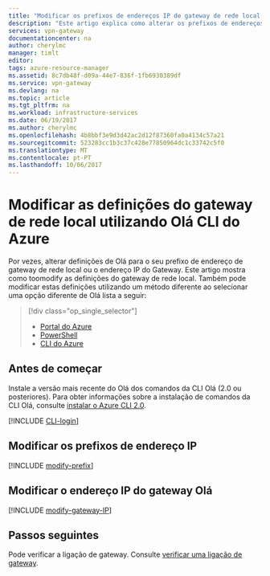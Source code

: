 ```yaml
---
title: "Modificar os prefixos de endereços IP de gateway de rede local de Olá e endereço de IP do Gateway de VPN Olá | Azure | CLI | Microsoft Docs"
description: "Este artigo explica como alterar os prefixos de endereços IP para o gateway de rede local utilizando Olá CLI do Azure."
services: vpn-gateway
documentationcenter: na
author: cherylmc
manager: timlt
editor: 
tags: azure-resource-manager
ms.assetid: 8c7db48f-d09a-44e7-836f-1fb6930389df
ms.service: vpn-gateway
ms.devlang: na
ms.topic: article
ms.tgt_pltfrm: na
ms.workload: infrastructure-services
ms.date: 06/19/2017
ms.author: cherylmc
ms.openlocfilehash: 4b8bbf3e9d3d42ac2d12f87360fa0a4134c57a21
ms.sourcegitcommit: 523283cc1b3c37c428e77850964dc1c33742c5f0
ms.translationtype: MT
ms.contentlocale: pt-PT
ms.lasthandoff: 10/06/2017
---
```

# <a name="modify-local-network-gateway-settings-using-hello-azure-cli"></a>Modificar as definições do gateway de rede local utilizando Olá CLI do Azure

Por vezes, alterar definições de Olá para o seu prefixo de endereço de gateway de rede local ou o endereço IP do Gateway. Este artigo mostra como toomodify as definições do gateway de rede local. Também pode modificar estas definições utilizando um método diferente ao selecionar uma opção diferente de Olá lista a seguir:

> [!div class="op_single_selector"]
> * [Portal do Azure](vpn-gateway-modify-local-network-gateway-portal.md)
> * [PowerShell](vpn-gateway-modify-local-network-gateway.md)
> * [CLI do Azure](vpn-gateway-modify-local-network-gateway-cli.md)
>
>

## <a name="before"></a>Antes de começar

Instale a versão mais recente do Olá dos comandos da CLI Olá (2.0 ou posteriores). Para obter informações sobre a instalação de comandos da CLI Olá, consulte [instalar o Azure CLI 2.0](https://docs.microsoft.com/cli/azure/install-azure-cli).

[!INCLUDE [CLI-login](../../includes/vpn-gateway-cli-login-include.md)]

## <a name="ipaddprefix"></a>Modificar os prefixos de endereço IP

[!INCLUDE [modify-prefix](../../includes/vpn-gateway-modify-ip-prefix-cli-include.md)]

## <a name="gwip"></a>Modificar o endereço IP do gateway Olá

[!INCLUDE [modify-gateway-IP](../../includes/vpn-gateway-modify-lng-gateway-ip-cli-include.md)]

## <a name="next-steps"></a>Passos seguintes

Pode verificar a ligação de gateway. Consulte [verificar uma ligação de gateway](vpn-gateway-verify-connection-resource-manager.md).

